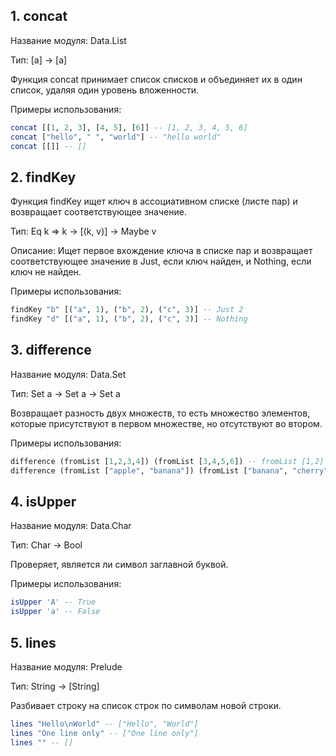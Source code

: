 ## 1. concat

Название модуля: Data.List

Тип: [a] -> [a]

Функция concat принимает список списков и объединяет их в один список, удаляя один уровень вложенности.

Примеры использования:

```haskell
concat [[1, 2, 3], [4, 5], [6]] -- [1, 2, 3, 4, 5, 6]
concat ["hello", " ", "world"] -- "hello world"
concat [[]] -- []
```

## 2. findKey

Функция findKey ищет ключ в ассоциативном списке (листе пар) и возвращает соответствующее значение.

Тип: Eq k => k -> [(k, v)] -> Maybe v

Описание: Ищет первое вхождение ключа в списке пар и возвращает соответствующее значение в Just, если ключ найден, и Nothing, если ключ не найден.

Примеры использования:

```haskell
findKey "b" [("a", 1), ("b", 2), ("c", 3)] -- Just 2
findKey "d" [("a", 1), ("b", 2), ("c", 3)] -- Nothing
```

## 3. difference

Название модуля: Data.Set

Тип: Set a -> Set a -> Set a

Возвращает разность двух множеств, то есть множество элементов, которые присутствуют в первом множестве, но отсутствуют во втором.

Примеры использования:

```haskell
difference (fromList [1,2,3,4]) (fromList [3,4,5,6]) -- fromList [1,2]
difference (fromList ["apple", "banana"]) (fromList ["banana", "cherry"]) -- fromList ["apple"]
```

## 4. isUpper

Название модуля: Data.Char

Тип: Char -> Bool

Проверяет, является ли символ заглавной буквой.

Примеры использования:

```haskell
isUpper 'A' -- True
isUpper 'a' -- False
```

## 5. lines

Название модуля: Prelude

Тип: String -> [String]

Разбивает строку на список строк по символам новой строки.

```haskell
lines "Hello\nWorld" -- ["Hello", "World"]
lines "One line only" -- ["One line only"]
lines "" -- []
```
